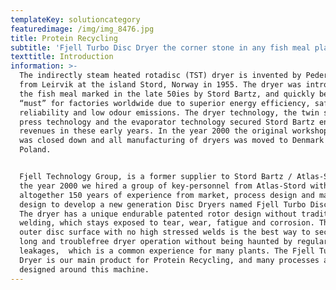```yaml
---
templateKey: solutioncategory
featuredimage: /img/img_8476.jpg
title: Protein Recycling
subtitle: 'Fjell Turbo Disc Dryer the corner stone in any fish meal plant '
texttitle: Introduction
information: >-
  The indirectly steam heated rotadisc (TST) dryer is invented by Peder Solheim
  from Leirvik at the island Stord, Norway in 1955. The dryer was introduced in
  the fish meal marked in the late 50ies by Stord Bartz, and quickly became a
  “must” for factories worldwide due to superior energy efficiency, safety,
  reliability and low odour emissions. The dryer technology, the twin screw
  press technology and the evaporator technology secured Stord Bartz enormous
  revenues in these early years. In the year 2000 the original workshop at Stord
  was closed down and all manufacturing of dryers was moved to Denmark and
  Poland.


  Fjell Technology Group, is a former supplier to Stord Bartz / Atlas-Stord. In
  the year 2000 we hired a group of key-personnel from Atlas-Stord with
  altogether 150 years of experience from market, process design and machine
  design to develop a new generation Disc Dryers named Fjell Turbo Disc Dryer.
  The dryer has a unique endurable patented rotor design without traditional
  welding, which stays exposed to tear, wear, fatigue and corrosion. The smooth
  outer disc surface with no high stressed welds is the best way to secure a
  long and troublefree dryer operation without being haunted by regular steam
  leakages,  which is a common experience for many plants. The Fjell Turbo Disc
  Dryer is our main product for Protein Recycling, and many processes are
  designed around this machine.
---
```


